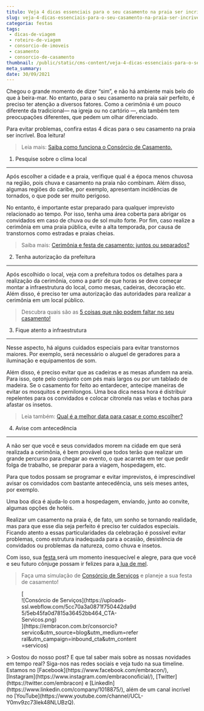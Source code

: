 ```yaml
---
titulo: Veja 4 dicas essenciais para o seu casamento na praia ser incrível
slug: veja-4-dicas-essenciais-para-o-seu-casamento-na-praia-ser-incrivel
categoria: festas
tags:
 - dicas-de-viagem
 - roteiro-de-viagem
 - consorcio-de-imoveis
 - casamento
 - consorcio-de-casamento
thumbnail: /public/static/cms-content/veja-4-dicas-essenciais-para-o-seu-casamento-na-praia-ser-incrivel.jpeg
meta_summary: 
date: 30/09/2021
---
```

Chegou o grande momento de dizer “sim”, e não há ambiente mais belo do que à beira-mar. No entanto, para o seu casamento na praia sair perfeito, é preciso ter atenção a diversos fatores. Como a cerimônia é um pouco diferente da tradicional— na igreja ou no cartório —, ela também tem preocupações diferentes, que pedem um olhar diferenciado.

Para evitar problemas, confira estas 4 dicas para o seu casamento na praia ser incrível. Boa leitura!

> Leia mais: [Saiba como funciona o Consórcio de Casamento.](https://www.embracon.com.br/blog/consorcio-de-casamento-saiba-como-funciona)

1. Pesquise sobre o clima local
-------------------------------

Após escolher a cidade e a praia, verifique qual é a época menos chuvosa na região, pois chuva e casamento na praia não combinam. Além disso, algumas regiões do caribe, por exemplo, apresentam incidências de tornados, o que pode ser muito perigoso.

No entanto, é importante estar preparado para qualquer imprevisto relacionado ao tempo. Por isso, tenha uma área coberta para abrigar os convidados em caso de chuva ou de sol muito forte. Por fim, caso realize a cerimônia em uma praia pública, evite a alta temporada, por causa de transtornos como estradas e praias cheias.

> Saiba mais: [Cerimônia e festa de casamento: juntos ou separados?](https://www.embracon.com.br/blog/cerimonia-e-festa-de-casamento-juntos-ou-separados)

2. Tenha autorização da prefeitura
----------------------------------

Após escolhido o local, veja com a prefeitura todos os detalhes para a realização da cerimônia, como a partir de que horas se deve começar montar a infraestrutura do local, como mesas, cadeiras, decoração etc. Além disso, é preciso ter uma autorização das autoridades para realizar a cerimônia em um local público.

> Descubra quais são as [5 coisas que não podem faltar no seu casamento!](https://www.embracon.com.br/blog/dia-de-festa-5-coisas-que-nao-podem-faltar-no-seu-casamento)

3. Fique atento a infraestrutura
--------------------------------

Nesse aspecto, há alguns cuidados especiais para evitar transtornos maiores. Por exemplo, será necessário o aluguel de geradores para a iluminação e equipamentos de som.

Além disso, é preciso evitar que as cadeiras e as mesas afundem na areia. Para isso, opte pelo conjunto com pés mais largos ou por um tablado de madeira. Se o casamento for feito ao entardecer, antecipe maneiras de evitar os mosquitos e pernilongos. Uma boa dica nessa hora é distribuir repelentes para os convidados e colocar citronela nas velas e tochas para afastar os insetos.

> Leia também: [Qual é a melhor data para casar e como escolher?](https://www.embracon.com.br/blog/qual-e-a-melhor-data-para-casar-e-como-escolher)

4. Avise com antecedência
-------------------------

A não ser que você e seus convidados morem na cidade em que será realizada a cerimônia, é bem provável que todos terão que realizar um grande percurso para chegar ao evento, o que acarreta em ter que pedir folga de trabalho, se preparar para a viagem, hospedagem, etc.

Para que todos possam se programar e evitar imprevistos, é imprescindível avisar os convidados com bastante antecedência, uns seis meses antes, por exemplo.

Uma boa dica é ajuda-lo com a hospedagem, enviando, junto ao convite, algumas opções de hotéis.

Realizar um casamento na praia é, de fato, um sonho se tornando realidade, mas para que esse dia seja perfeito é preciso ter cuidados especiais. Ficando atento a essas particularidades da celebração é possível evitar problemas, como estrutura inadequada para a ocasião, desistência de convidados ou problemas da natureza, como chuva e insetos.

Com isso, sua [festa ](https://www.embracon.com.br/blog/entenda-como-funciona-um-consorcio-para-festas)será um momento inesquecível e alegre, para que você e seu futuro cônjuge possam ir felizes para a[ lua de mel](https://www.embracon.com.br/blog/saiba-como-planejar-uma-lua-de-mel-dos-sonhos).

> Faça uma simulação de [Consórcio de Serviços](https://www.embracon.com.br/consorcio-servicos) e planeje a sua festa de casamento!

<figure class="w-richtext-figure-type-image w-richtext-align-center" style="max-width:310px">[<div>![Consórcio de Serviços](https://uploads-ssl.webflow.com/5cc70a3a0871f750442da9d5/5eb45fa0d7815a36452bb464_CTA-Servicos.png)</div>](https://embracon.com.br/consorcio?servico&utm_source=blog&utm_medium=referral&utm_campaign=inbound_cta&utm_content=servicos)</figure>> Gostou do nosso post? E que tal saber mais sobre as nossas novidades em tempo real? Siga-nos nas redes sociais e veja tudo na sua timeline. Estamos no [Facebook](https://www.facebook.com/embracon/), [Instagram](https://www.instagram.com/embraconoficial/), [Twitter](https://twitter.com/embracon) e [LinkedIn](https://www.linkedin.com/company/1018875/), além de um canal incrível no [YouTube](https://www.youtube.com/channel/UCL-Y0mv9zc73Iek48NLUBzQ).
